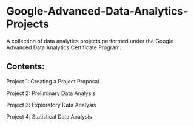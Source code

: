 # Google-Advanced-Data-Analytics-Projects
A collection of data analytics projects performed under the Google Advanced Data Analytics Certificate Program.

## Contents:

Project 1: Creating a Project Proposal

Project 2: Preliminary Data Analysis

Project 3: Exploratory Data Analysis

Project 4: Statistical Data Analysis
